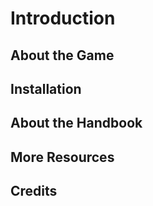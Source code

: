 # Introduction

## About the Game

## Installation

## About the Handbook

## More Resources

## Credits
